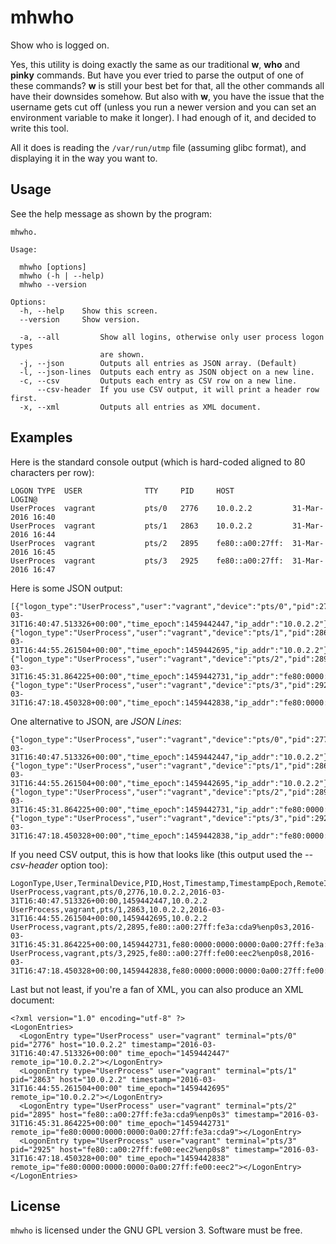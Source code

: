 # mhwho
Show who is logged on.

Yes, this utility is doing exactly the same as our traditional **w**, **who** and **pinky** commands. But have you ever tried to parse the output of one of these commands? **w** is still your best bet for that, all the other commands all have their downsides somehow. But also with **w**, you have the issue that the username gets cut off (unless you run a newer version and you can set an environment variable to make it longer). I had enough of it, and decided to write this tool.

All it does is reading the `/var/run/utmp` file (assuming glibc format), and displaying it in the way you want to.

## Usage

See the help message as shown by the program:
```
mhwho.

Usage:

  mhwho [options]
  mhwho (-h | --help)
  mhwho --version

Options:
  -h, --help    Show this screen.
  --version     Show version.

  -a, --all         Show all logins, otherwise only user process logon types
                    are shown.
  -j, --json        Outputs all entries as JSON array. (Default)
  -l, --json-lines  Outputs each entry as JSON object on a new line.
  -c, --csv         Outputs each entry as CSV row on a new line.
      --csv-header  If you use CSV output, it will print a header row first.
  -x, --xml         Outputs all entries as XML document.
```

## Examples

Here is the standard console output (which is hard-coded aligned to 80 characters per row):
```
LOGON TYPE  USER              TTY     PID     HOST                        LOGIN@
UserProces  vagrant           pts/0   2776    10.0.2.2         31-Mar-2016 16:40
UserProces  vagrant           pts/1   2863    10.0.2.2         31-Mar-2016 16:44
UserProces  vagrant           pts/2   2895    fe80::a00:27ff:  31-Mar-2016 16:45
UserProces  vagrant           pts/3   2925    fe80::a00:27ff:  31-Mar-2016 16:47
```

Here is some JSON output:
```
[{"logon_type":"UserProcess","user":"vagrant","device":"pts/0","pid":2776,"host":"10.0.2.2","timestamp":"2016-03-31T16:40:47.513326+00:00","time_epoch":1459442447,"ip_addr":"10.0.2.2"},{"logon_type":"UserProcess","user":"vagrant","device":"pts/1","pid":2863,"host":"10.0.2.2","timestamp":"2016-03-31T16:44:55.261504+00:00","time_epoch":1459442695,"ip_addr":"10.0.2.2"},{"logon_type":"UserProcess","user":"vagrant","device":"pts/2","pid":2895,"host":"fe80::a00:27ff:fe3a:cda9%enp0s3","timestamp":"2016-03-31T16:45:31.864225+00:00","time_epoch":1459442731,"ip_addr":"fe80:0000:0000:0000:0a00:27ff:fe3a:cda9"},{"logon_type":"UserProcess","user":"vagrant","device":"pts/3","pid":2925,"host":"fe80::a00:27ff:fe00:eec2%enp0s8","timestamp":"2016-03-31T16:47:18.450328+00:00","time_epoch":1459442838,"ip_addr":"fe80:0000:0000:0000:0a00:27ff:fe00:eec2"}]
```

One alternative to JSON, are _JSON Lines_:
```
{"logon_type":"UserProcess","user":"vagrant","device":"pts/0","pid":2776,"host":"10.0.2.2","timestamp":"2016-03-31T16:40:47.513326+00:00","time_epoch":1459442447,"ip_addr":"10.0.2.2"}
{"logon_type":"UserProcess","user":"vagrant","device":"pts/1","pid":2863,"host":"10.0.2.2","timestamp":"2016-03-31T16:44:55.261504+00:00","time_epoch":1459442695,"ip_addr":"10.0.2.2"}
{"logon_type":"UserProcess","user":"vagrant","device":"pts/2","pid":2895,"host":"fe80::a00:27ff:fe3a:cda9%enp0s3","timestamp":"2016-03-31T16:45:31.864225+00:00","time_epoch":1459442731,"ip_addr":"fe80:0000:0000:0000:0a00:27ff:fe3a:cda9"}
{"logon_type":"UserProcess","user":"vagrant","device":"pts/3","pid":2925,"host":"fe80::a00:27ff:fe00:eec2%enp0s8","timestamp":"2016-03-31T16:47:18.450328+00:00","time_epoch":1459442838,"ip_addr":"fe80:0000:0000:0000:0a00:27ff:fe00:eec2"}
```

If you need CSV output, this is how that looks like (this output used the _--csv-header_ option too):
```
LogonType,User,TerminalDevice,PID,Host,Timestamp,TimestampEpoch,RemoteIP
UserProcess,vagrant,pts/0,2776,10.0.2.2,2016-03-31T16:40:47.513326+00:00,1459442447,10.0.2.2
UserProcess,vagrant,pts/1,2863,10.0.2.2,2016-03-31T16:44:55.261504+00:00,1459442695,10.0.2.2
UserProcess,vagrant,pts/2,2895,fe80::a00:27ff:fe3a:cda9%enp0s3,2016-03-31T16:45:31.864225+00:00,1459442731,fe80:0000:0000:0000:0a00:27ff:fe3a:cda9
UserProcess,vagrant,pts/3,2925,fe80::a00:27ff:fe00:eec2%enp0s8,2016-03-31T16:47:18.450328+00:00,1459442838,fe80:0000:0000:0000:0a00:27ff:fe00:eec2
```

Last but not least, if you're a fan of XML, you can also produce an XML document:
```
<?xml version="1.0" encoding="utf-8" ?>
<LogonEntries>
  <LogonEntry type="UserProcess" user="vagrant" terminal="pts/0" pid="2776" host="10.0.2.2" timestamp="2016-03-31T16:40:47.513326+00:00" time_epoch="1459442447" remote_ip="10.0.2.2"></LogonEntry>
  <LogonEntry type="UserProcess" user="vagrant" terminal="pts/1" pid="2863" host="10.0.2.2" timestamp="2016-03-31T16:44:55.261504+00:00" time_epoch="1459442695" remote_ip="10.0.2.2"></LogonEntry>
  <LogonEntry type="UserProcess" user="vagrant" terminal="pts/2" pid="2895" host="fe80::a00:27ff:fe3a:cda9%enp0s3" timestamp="2016-03-31T16:45:31.864225+00:00" time_epoch="1459442731" remote_ip="fe80:0000:0000:0000:0a00:27ff:fe3a:cda9"></LogonEntry>
  <LogonEntry type="UserProcess" user="vagrant" terminal="pts/3" pid="2925" host="fe80::a00:27ff:fe00:eec2%enp0s8" timestamp="2016-03-31T16:47:18.450328+00:00" time_epoch="1459442838" remote_ip="fe80:0000:0000:0000:0a00:27ff:fe00:eec2"></LogonEntry>
</LogonEntries>
```

## License
`mhwho` is licensed under the GNU GPL version 3. Software must be free.
